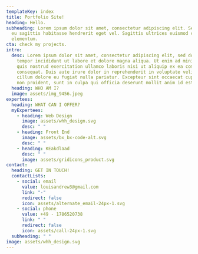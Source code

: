 ```yaml
---
templateKey: index
title: Portfolio Site!
heading: Hello.
subheading: Lorem ipsum dolor sit amet, consectetur adipiscing elit. Sem gravida
  eu sagittis habitasse hendrerit eget vel. Sagittis ultrices euismod cras
  elementum.
cta: check my projects.
intro:
  desc: Lorem ipsum dolor sit amet, consectetur adipiscing elit, sed do eiusmod
    tempor incididunt ut labore et dolore magna aliqua. Ut enim ad minim veniam,
    quis nostrud exercitation ullamco laboris nisi ut aliquip ex ea commodo
    consequat. Duis aute irure dolor in reprehenderit in voluptate velit esse
    cillum dolore eu fugiat nulla pariatur. Excepteur sint occaecat cupidatat
    non proident, sunt in culpa qui officia deserunt mollit anim id est laborum.
  heading: WHO AM I?
  image: assets/img_9456.jpeg
expertees:
  heading: WHAT CAN I OFFER?
  myExpertees:
    - heading: Web Design
      image: assets/whh_design.svg
      desc: " "
    - heading: Front End
      image: assets/bx_bx-code-alt.svg
      desc: " "
    - heading: KEakdlaad
      desc: " "
      image: assets/gridicons_product.svg
contact:
  heading: GET IN TOUCH!
  contactLists:
    - social: email
      value: louisandrew3@gmail.com
      link: "-"
      redirect: false
      icon: assets/alternate_email-24px-1.svg
    - social: phone
      value: +49 - 1786520738
      link: " "
      redirect: false
      icon: assets/call-24px-1.svg
  subheading: " "
image: assets/whh_design.svg
---
```

